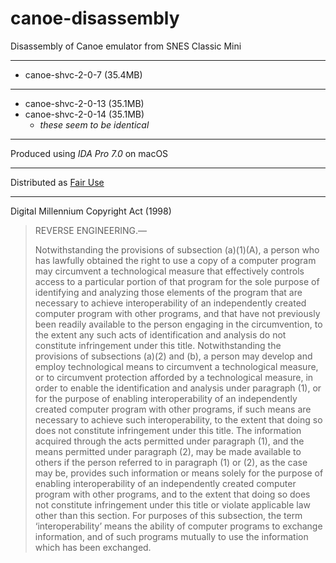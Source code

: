 # canoe-disassembly
Disassembly of Canoe emulator from SNES Classic Mini

---

- canoe-shvc-2-0-7 (35.4MB)

--- 

- canoe-shvc-2-0-13 (35.1MB)
- canoe-shvc-2-0-14 (35.1MB)
  - _these seem to be identical_

---

Produced using _IDA Pro 7.0_ on macOS

---

Distributed as [Fair Use](https://en.wikibooks.org/wiki/Reverse_Engineering/Legal_Aspects)

---

Digital Millennium Copyright Act (1998)

> REVERSE ENGINEERING.—
> 
> Notwithstanding the provisions of subsection (a)(1)(A), a person who has lawfully obtained the right to use a copy of a computer program may circumvent a technological measure that effectively controls access to a particular portion of that program for the sole purpose of identifying and analyzing those elements of the program that are necessary to achieve interoperability of an independently created computer program with other programs, and that have not previously been readily available to the person engaging in the circumvention, to the extent any such acts of identification and analysis do not constitute infringement under this title.
> Notwithstanding the provisions of subsections (a)(2) and (b), a person may develop and employ technological means to circumvent a technological measure, or to circumvent protection afforded by a technological measure, in order to enable the identification and analysis under paragraph (1), or for the purpose of enabling interoperability of an independently created computer program with other programs, if such means are necessary to achieve such interoperability, to the extent that doing so does not constitute infringement under this title.
> The information acquired through the acts permitted under paragraph (1), and the means permitted under paragraph (2), may be made available to others if the person referred to in paragraph (1) or (2), as the case may be, provides such information or means solely for the purpose of enabling interoperability of an independently created computer program with other programs, and to the extent that doing so does not constitute infringement under this title or violate applicable law other than this section.
> For purposes of this subsection, the term ‘interoperability’ means the ability of computer programs to exchange information, and of such programs mutually to use the information which has been exchanged.
